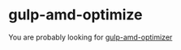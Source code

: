 # gulp-amd-optimize
You are probably looking for [gulp-amd-optimizer](//github.com/mariusGundersen/gulp-amd-optimizer)
